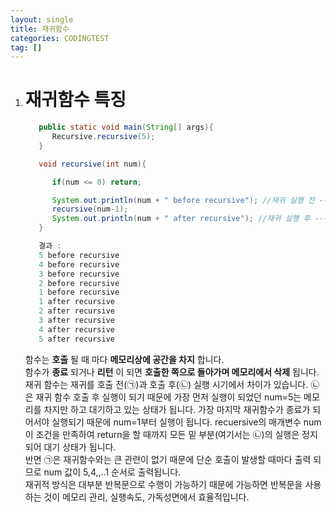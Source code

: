 ```yaml
---
layout: single
title: 재귀함수
categories: CODINGTEST
tag: []
---
```


1. # 재귀함수 특징
   ```java
      public static void main(String[] args){
         Recursive.recursive(5);
      }

      void recursive(int num){

         if(num <= 0) return;

         System.out.println(num + " before recursive"); //재귀 실행 전 --- ㉠ 
         recursive(num-1);
         System.out.println(num + " after recursive"); //재귀 실행 후 --- ㉡
      }

      결과 : 
      5 before recursive
      4 before recursive
      3 before recursive
      2 before recursive
      1 before recursive
      1 after recursive
      2 after recursive
      3 after recursive
      4 after recursive
      5 after recursive
   ```   
   함수는 __호출__ 될 때 마다 __메모리상에 공간을 차지__ 합니다.   
   함수가 __종료__ 되거나 __리턴__ 이 되면 __호출한 쪽으로 돌아가며 메모리에서 삭제__ 됩니다.   
   재귀 함수는 재귀를 호출 전(㉠)과 호출 후(㉡) 실행 시기에서 차이가 있습니다. ㉡은 재귀 함수 호출 후 실행이 되기 때문에 가장 먼저 실행이 되었던 num=5는 메모리를 차지만 하고 대기하고 있는 상태가 됩니다. 가장 마지막 재귀함수가 종료가 되어서야 실행되기 때문에 num=1부터 실행이 됩니다. recuersive의 매개변수 num이 조건을 만족하여 return을 할 때까지 모든 밑 부분(여기서는 ㉡)의 실행은 정지되어 대기 상태가 됩니다.   
   반면 ㉠은 재귀함수와는 큰 관련이 없기 때문에 단순 호출이 발생할 때마다 출력 되므로 num 값이 5,4,,..1 순서로 출력됩니다.   
   재귀적 방식은 대부분 반복문으로 수행이 가능하기 때문에 가능하면 반복문을 사용하는 것이 메모리 관리, 실행속도, 가독성면에서 효율적입니다.   
   


